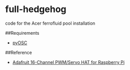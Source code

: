 # full-hedgehog
code for the Acer ferrofluid pool installation 


##Requirements
- [pyOSC](https://pypi.python.org/pypi/pyOSC)

##Reference
- [Adafruit 16-Channel PWM/Servo HAT for Raspberry Pi](https://learn.adafruit.com/adafruit-16-channel-pwm-servo-hat-for-raspberry-pi/library-reference)